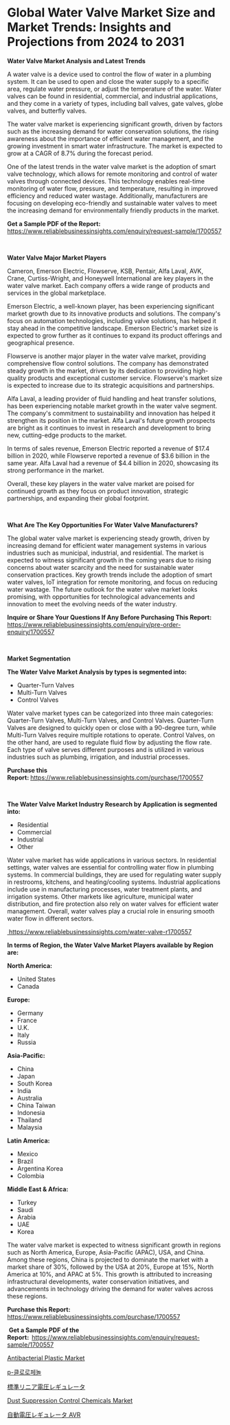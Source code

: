 <p><h1>Global Water Valve Market Size and Market Trends: Insights and Projections from 2024 to 2031</h1></p><p><strong>Water Valve Market Analysis and Latest Trends</strong></p>
<p><p>A water valve is a device used to control the flow of water in a plumbing system. It can be used to open and close the water supply to a specific area, regulate water pressure, or adjust the temperature of the water. Water valves can be found in residential, commercial, and industrial applications, and they come in a variety of types, including ball valves, gate valves, globe valves, and butterfly valves.</p><p>The water valve market is experiencing significant growth, driven by factors such as the increasing demand for water conservation solutions, the rising awareness about the importance of efficient water management, and the growing investment in smart water infrastructure. The market is expected to grow at a CAGR of 8.7% during the forecast period.</p><p>One of the latest trends in the water valve market is the adoption of smart valve technology, which allows for remote monitoring and control of water valves through connected devices. This technology enables real-time monitoring of water flow, pressure, and temperature, resulting in improved efficiency and reduced water wastage. Additionally, manufacturers are focusing on developing eco-friendly and sustainable water valves to meet the increasing demand for environmentally friendly products in the market.</p></p>
<p><strong>Get a Sample PDF of the Report:&nbsp;</strong> <a href="https://www.reliablebusinessinsights.com/enquiry/request-sample/1700557">https://www.reliablebusinessinsights.com/enquiry/request-sample/1700557</a></p>
<p>&nbsp;</p>
<p><strong>Water Valve Major Market Players</strong></p>
<p><p>Cameron, Emerson Electric, Flowserve, KSB, Pentair, Alfa Laval, AVK, Crane, Curtiss-Wright, and Honeywell International are key players in the water valve market. Each company offers a wide range of products and services in the global marketplace.</p><p>Emerson Electric, a well-known player, has been experiencing significant market growth due to its innovative products and solutions. The company's focus on automation technologies, including valve solutions, has helped it stay ahead in the competitive landscape. Emerson Electric's market size is expected to grow further as it continues to expand its product offerings and geographical presence.</p><p>Flowserve is another major player in the water valve market, providing comprehensive flow control solutions. The company has demonstrated steady growth in the market, driven by its dedication to providing high-quality products and exceptional customer service. Flowserve's market size is expected to increase due to its strategic acquisitions and partnerships.</p><p>Alfa Laval, a leading provider of fluid handling and heat transfer solutions, has been experiencing notable market growth in the water valve segment. The company's commitment to sustainability and innovation has helped it strengthen its position in the market. Alfa Laval's future growth prospects are bright as it continues to invest in research and development to bring new, cutting-edge products to the market.</p><p>In terms of sales revenue, Emerson Electric reported a revenue of $17.4 billion in 2020, while Flowserve reported a revenue of $3.6 billion in the same year. Alfa Laval had a revenue of $4.4 billion in 2020, showcasing its strong performance in the market.</p><p>Overall, these key players in the water valve market are poised for continued growth as they focus on product innovation, strategic partnerships, and expanding their global footprint.</p></p>
<p>&nbsp;</p>
<p><strong>What Are The Key Opportunities For Water Valve Manufacturers?</strong></p>
<p><p>The global water valve market is experiencing steady growth, driven by increasing demand for efficient water management systems in various industries such as municipal, industrial, and residential. The market is expected to witness significant growth in the coming years due to rising concerns about water scarcity and the need for sustainable water conservation practices. Key growth trends include the adoption of smart water valves, IoT integration for remote monitoring, and focus on reducing water wastage. The future outlook for the water valve market looks promising, with opportunities for technological advancements and innovation to meet the evolving needs of the water industry.</p></p>
<p><strong>Inquire or Share Your Questions If Any Before Purchasing This Report:</strong> <a href="https://www.reliablebusinessinsights.com/enquiry/pre-order-enquiry/1700557">https://www.reliablebusinessinsights.com/enquiry/pre-order-enquiry/1700557</a></p>
<p>&nbsp;</p>
<p><strong>Market Segmentation</strong></p>
<p><strong>The Water Valve Market Analysis by types is segmented into:</strong></p>
<p><ul><li>Quarter-Turn Valves</li><li>Multi-Turn Valves</li><li>Control Valves</li></ul></p>
<p><p>Water valve market types can be categorized into three main categories: Quarter-Turn Valves, Multi-Turn Valves, and Control Valves. Quarter-Turn Valves are designed to quickly open or close with a 90-degree turn, while Multi-Turn Valves require multiple rotations to operate. Control Valves, on the other hand, are used to regulate fluid flow by adjusting the flow rate. Each type of valve serves different purposes and is utilized in various industries such as plumbing, irrigation, and industrial processes.</p></p>
<p><strong>Purchase this Report:&nbsp;</strong><a href="https://www.reliablebusinessinsights.com/purchase/1700557">https://www.reliablebusinessinsights.com/purchase/1700557</a></p>
<p>&nbsp;</p>
<p><strong>The Water Valve Market Industry Research by Application is segmented into:</strong></p>
<p><ul><li>Residential</li><li>Commercial</li><li>Industrial</li><li>Other</li></ul></p>
<p><p>Water valve market has wide applications in various sectors. In residential settings, water valves are essential for controlling water flow in plumbing systems. In commercial buildings, they are used for regulating water supply in restrooms, kitchens, and heating/cooling systems. Industrial applications include use in manufacturing processes, water treatment plants, and irrigation systems. Other markets like agriculture, municipal water distribution, and fire protection also rely on water valves for efficient water management. Overall, water valves play a crucial role in ensuring smooth water flow in different sectors.</p></p>
<p><a href="https://www.reliablebusinessinsights.com/water-valve-r1700557">&nbsp;https://www.reliablebusinessinsights.com/water-valve-r1700557</a></p>
<p><strong>In terms of Region, the Water Valve Market Players available by Region are:</strong></p>
<p>
    <p> <strong> North America: </strong>
        <ul>
            <li>United States</li>
            <li>Canada</li>
        </ul>
        </p> 
    <p> <strong> Europe: </strong>
        <ul>
            <li>Germany</li>
            <li>France</li>
            <li>U.K.</li>
            <li>Italy</li>
            <li>Russia</li>
        </ul>
        </p> 
    <p> <strong> Asia-Pacific: </strong>
        <ul>
            <li>China</li>
            <li>Japan</li>
            <li>South Korea</li>
            <li>India</li>
            <li>Australia</li>
            <li>China Taiwan</li>
            <li>Indonesia</li>
            <li>Thailand</li>
            <li>Malaysia</li>
        </ul>
        </p> 
    <p> <strong> Latin America: </strong>
        <ul>
            <li>Mexico</li>
            <li>Brazil</li>
            <li>Argentina Korea</li>
            <li>Colombia</li>
        </ul>
        </p> 
    <p> <strong> Middle East & Africa: </strong>
        <ul>
            <li>Turkey</li>
            <li>Saudi</li>
            <li>Arabia</li>
            <li>UAE</li>
            <li>Korea</li>
        </ul>
    </p>
    </p>
<p><p>The water valve market is expected to witness significant growth in regions such as North America, Europe, Asia-Pacific (APAC), USA, and China. Among these regions, China is projected to dominate the market with a market share of 30%, followed by the USA at 20%, Europe at 15%, North America at 10%, and APAC at 5%. This growth is attributed to increasing infrastructural developments, water conservation initiatives, and advancements in technology driving the demand for water valves across these regions.</p></p>
<p><strong>Purchase this Report: </strong><a href="https://www.reliablebusinessinsights.com/purchase/1700557">https://www.reliablebusinessinsights.com/purchase/1700557</a></p>
<p>&nbsp;<strong>Get a Sample PDF of the Report:&nbsp;&nbsp;</strong><a href="https://www.reliablebusinessinsights.com/enquiry/request-sample/1700557">https://www.reliablebusinessinsights.com/enquiry/request-sample/1700557</a></p>
<p><strong></strong></p>
<p><p><a href="https://github.com/jodemen/Market-Research-Report-List-3/blob/main/antibacterial-plastic-market.md">Antibacterial Plastic Market</a></p><p><a href="https://github.com/lkwggful07722/Market-Research-Report-List-2/blob/main/4819131109314.md">p-클로로페놀</a></p><p><a href="https://github.com/moulafa/Market-Research-Report-List-2/blob/main/5267756123953.md">標準リニア電圧レギュレータ</a></p><p><a href="https://github.com/RyleeBauch2023/Market-Research-Report-List-1/blob/main/dust-suppression-control-chemicals-market.md">Dust Suppression Control Chemicals Market</a></p><p><a href="https://github.com/nxboeu02965442/Market-Research-Report-List-2/blob/main/7603330123952.md">自動電圧レギュレータ AVR</a></p></p>